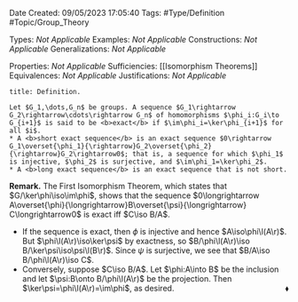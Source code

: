 <div class="topSpace"></div>

Date Created: 09/05/2023 17:05:40
Tags: #Type/Definition #Topic/Group_Theory

Types: <i>Not Applicable</i>
Examples: <i>Not Applicable</i>
Constructions: <i>Not Applicable</i>
Generalizations: <i>Not Applicable</i>

Properties: <i>Not Applicable</i>
Sufficiencies: [[Isomorphism Theorems]]
Equivalences: <i>Not Applicable</i>
Justifications: <i>Not Applicable</i>

``` ad-Definition
title: Definition.

Let $G_1,\dots,G_n$ be groups. A sequence $G_1\rightarrow G_2\rightarrow\cdots\rightarrow G_n$ of homomorphisms $\phi_i:G_i\to G_{i+1}$ is said to be <b>exact</b> if $\im\phi_i=\ker\phi_{i+1}$ for all $i$.
* A <b>short exact sequence</b> is an exact sequence $0\rightarrow G_1\overset{\phi_1}{\rightarrow}G_2\overset{\phi_2}{\rightarrow}G_2\rightarrow0$; that is, a sequence for which $\phi_1$ is injective, $\phi_2$ is surjective, and $\im\phi_1=\ker\phi_2$.
* A <b>long exact sequence</b> is an exact sequence that is not short.

```

<b>Remark.</b> The First Isomorphism Theorem, which states that $G/\ker\phi\iso\im\phi$, shows that the sequence $0\longrightarrow A\overset{\phi}{\longrightarrow}B\overset{\psi}{\longrightarrow} C\longrightarrow0$ is exact iff $C\iso B/A$.
* If the sequence is exact, then $\phi$ is injective and hence $A\iso\phi\l(A\r)$. But $\phi\l(A\r)\iso\ker\psi$ by exactness, so $B/\phi\l(A\r)\iso B/\ker\psi\iso\psi\l(B\r)$. Since $\psi$ is surjective, we see that $B/A\iso B/\phi\l(A\r)\iso C$.
* Conversely, suppose $C\iso B/A$. Let $\phi:A\into B$ be the inclusion and let $\psi:B\onto B/\phi\l(A\r)$ be the projection. Then $\ker\psi=\phi\l(A\r)=\im\phi$, as desired.<span style="float:right;">$\blacklozenge$</span>

